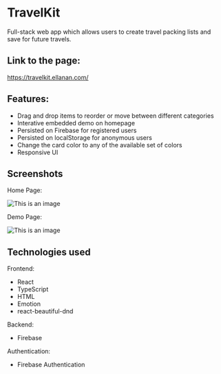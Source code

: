 # TravelKit

Full-stack web app which allows users to create travel packing lists and save for future travels.

## Link to the page:

https://travelkit.ellanan.com/

## Features:

- Drag and drop items to reorder or move between different categories
- Interative embedded demo on homepage
- Persisted on Firebase for registered users
- Persisted on localStorage for anonymous users
- Change the card color to any of the available set of colors
- Responsive UI

## Screenshots

Home Page:

![This is an image](https://github.com/ellanan/travelkit/blob/main/src/images/readme/homePageDemo.png)

Demo Page:

![This is an image](https://github.com/ellanan/travelkit/blob/main/src/images/readme/demoPage.png)

## Technologies used

Frontend:

- React
- TypeScript
- HTML
- Emotion
- react-beautiful-dnd

Backend:

- Firebase

Authentication:

- Firebase Authentication
